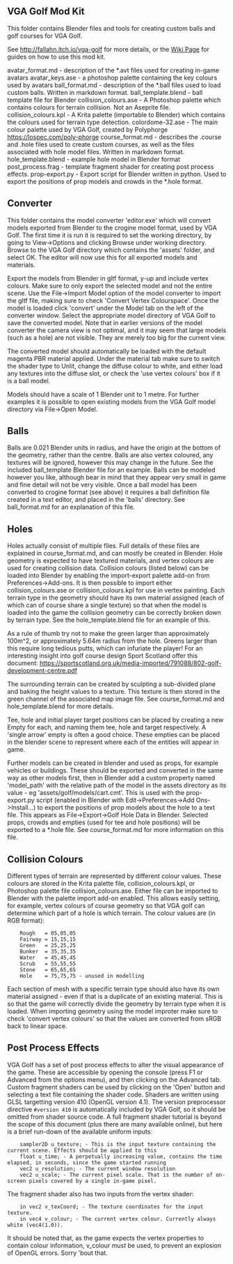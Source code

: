 VGA Golf Mod Kit
----------------

This folder contains Blender files and tools for creating custom balls and golf courses for VGA Golf.

See http://fallahn.itch.io/vga-golf for more details, or the [Wiki Page](https://github.com/fallahn/crogine/wiki) for guides on how to use this mod kit.


avatar_format.md - description of the *.avt files used for creating in-game avatars
avatar_keys.ase - a photoshop palette containing the key colours used by avatars
ball_format.md - description of the *.ball files used to load custom balls. Written in markdown format.
ball_template.blend - ball template file for Blender
collision_colours.ase - A Photoshop palette which contains colours for terrain collision. Not an Aseprite file.
collision_colours.kpl - A Krita palette (importable to Blender) which contains the colours used for terrain type detection.
colordome-32.ase - The main colour palette used by VGA Golf, created by Polyphorge https://lospec.com/poly-phorge
course_format.md - describes the .course and .hole files used to create custom courses, as well as the files associated with hole model files. Written in markdown format.
hole_template.blend - example hole model in Blender format
post_process.frag - template fragment shader for creating post process effects.
prop-export.py - Export script for Blender written in python. Used to export the positions of prop models and crowds in the *.hole format.



Converter
---------

This folder contains the model converter 'editor.exe' which will convert models exported from Blender to the crogine model format, used by VGA Golf. The first time it is run it is required to set the working directory, by going to View->Options and clicking Browse under working directory. Browse to the VGA Golf directory which contains the 'assets' folder, and select OK. The editor will now use this for all exported models and materials.

Export the models from Blender in gltf format, y-up and include vertex colours. Make sure to only export the selected model and not the entire scene. Use the File->Import Model option of the model converter to import the gltf file, making sure to check 'Convert Vertex Colourspace'. Once the model is loaded click 'convert' under the Model tab on the left of the converter window. Select the appropriate model directory of VGA Golf to save the converted model. Note that in earlier versions of the model converter the camera view is not optimal, and it may seem that large models (such as a hole) are not visible. They are merely too big for the current view.

The converted model should automatically be loaded with the default magenta PBR material applied. Under the material tab make sure to switch the shader type to Unlit, change the diffuse colour to white, and either load any textures into the diffuse slot, or check the 'use vertex colours' box if it is a ball model.

Models should have a scale of 1 Blender unit to 1 metre. For further examples it is possible to open existing models from the VGA Golf model directory via File->Open Model.



Balls
-----
Balls are 0.021 Blender units in radius, and have the origin at the bottom of the geometry, rather than the centre. Balls are also vertex coloured, any textures will be ignored, however this may change in the future. See the included ball_template Blender file for an example. Balls can be modeled however you like, although bear in mind that they appear very small in game and fine detail will not be very visible. Once a ball model has been converted to crogine format (see above) it requires a ball definition file created in a text editor, and placed in the 'balls' directory. See ball_format.md for an explanation of this file.



Holes
-----
Holes actually consist of multiple files. Full details of these files are explained in course_format.md, and can mostly be created in Blender. Hole geometry is expected to have textured materials, and vertex colours are used for creating collision data. Collision colours (listed below) can be loaded into Blender by enabling the import-export palette add-on from Preferences->Add-ons. It is then possible to import either collision_colours.ase or collision_colours.kpl for use in vertex painting. Each terrain type in the geometry should have its own material assigned (each of which can of course share a single texture) so that when the model is loaded into the game the collision geometry can be correctly broken down by terrain type. See the hole_template.blend file for an example of this.

As a rule of thumb try not to make the green larger than approximately 100m^2, or approximately 5.64m radius from the hole. Greens larger than this require long tedious putts, which can infuriate the player! For an interesting insight into golf course design Sport Scotland offer this document: https://sportscotland.org.uk/media-imported/791088/802-golf-development-centre.pdf

The surrounding terrain can be created by sculpting a sub-divided plane and baking the height values to a texture. This texture is then stored in the green channel of the associated map image file. See course_format.md and hole_template.blend for more details.

Tee, hole and initial player target positions can be placed by creating a new Empty for each, and naming them tee, hole and target respectively. A 'single arrow' empty is often a good choice. These empties can be placed in the blender scene to represent where each of the entities will appear in game.

Further models can be created in blender and used as props, for example vehicles or buildings. These should be exported and converted in the same way as other models first, then in Blender add a custom property named 'model_path' with the relative path of the model in the assets directory as its value - eg 'assets/golf/models/cart.cmt'. This is used with the prop-export.py script (enabled in Blender with Edit->Preferences->Add Ons->Install...) to export the positions of prop models about the hole to a text file. This appears as File->Export->Golf Hole Data in Blender. Selected props, crowds and empties (used for tee and hole positions) will be exported to a *.hole file. See course_format.md for more information on this file.


Collision Colours
-----------------
Different types of terrain are represented by different colour values. These colours are stored in the Krita palette file, collision_colours.kpl, or Photoshop palette file collision_colours.ase. Either file can be imported to Blender with the palette import add-on enabled. This allows easily setting, for example, vertex colours of course geometry so that VGA golf can determine which part of a hole is which terrain. The colour values are (in RGB format):

        Rough   = 05,05,05
        Fairway = 15,15,15
        Green   = 25,25,25
        Bunker  = 35,35,35
        Water   = 45,45,45
        Scrub   = 55,55,55
        Stone   = 65,65,65
        Hole    = 75,75,75 - unused in modelling

Each section of mesh with a specific terrain type should also have its own material assigned - even if that is a duplicate of an existing material. This is so that the game will correctly divide the geometry by terrain type when it is loaded. When importing geometry using the model improter make sure to check 'convert vertex colours' so that the values are converted from sRGB back to linear space.


Post Process Effects
--------------------
VGA Golf has a set of post process effects to alter the visual appearance of the game. These are accessible by opening the console (press F1 or Advanced from the options menu), and then clicking on the Advanced tab. Custom fragment shaders can be used by clicking on the 'Open' button and selecting a text file containing the shader code. Shaders are written using GLSL targetting version 410 (OpenGL version 4.1). The version preprocessor directive `#version 410` is automatically included by VGA Golf, so it should be omitted from shader source code. A full fragment shader tutorial is beyond the scope of this document (plus there are many available online), but here is a brief run-down of the available uniform inputs:

        sampler2D u_texture; - This is the input texture containing the current scene. Effects should be applied to this
        float u_time; - A perpetually increasing value, contains the time elapsed, in seconds, since the game started running
        vec2 u_resolution; - The current window resolution
        vec2 u_scale; - The current pixel scale. That is the number of on-screen pixels covered by a single in-game pixel.

The fragment shader also has two inputs from the vertex shader:

        in vec2 v_texCoord; - The texture coordinates for the input texture.
        in vec4 v_colour; - The current vertex colour. Currently always white (vec4(1.0)).

It should be noted that, as the game expects the vertex properties to contain colour information, v_colour *must* be used, to prevent an explosion of OpenGL errors. Sorry 'bout that.
